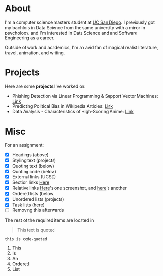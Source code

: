 # About

I'm a computer science masters student at [UC San Diego](https://ucsd.edu/). I previously got my bachlors in Data Science from the same university with a minor in psychology, and I'm interested in Data Science and and Software Engineering as a career.

Outside of work and academics, I'm an avid fan of magical realist literature, travel, animation, and writing.

# Projects

Here are some **projects** I've worked on:

* Phishing Detection via Linear Programming & Support Vector Machines: [Link](./projects/phishing.pdf)
* Predicting Political Bias in Wikipedia Articles: [Link](https://vasyasha.github.io/PoW/)
* Data Analysis - Characteristics of High-Scoring Anime: [Link](https://jtdelval.github.io/anime-scores/) 

# Misc

For an assignment:

- [x] Headings (above)
- [x] Styling text (projects)
- [x] Quoting text (below)
- [x] Quoting code (below)
- [x] External links (UCSD)
- [x] Section links [Here](#projects)
- [x] Relative links [Here](./screenshots/1.png)'s one screenshot, and [here](./screenshots/2.png)'s another
- [x] Ordered lists (below)
- [x] Unordered lists (projects)
- [x] Task lists (here)
- [ ] Removing this afterwards

The rest of the required items are located in 
> This text is quoted

`this is code-quoted`

1. This
2. Is
3. An
4. Ordered
5. List